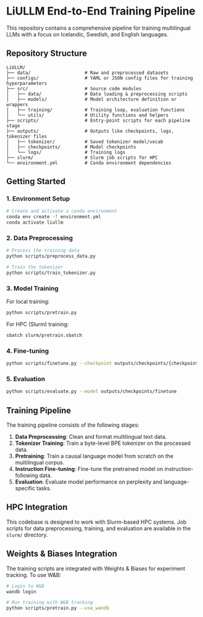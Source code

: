# LiULLM End-to-End Training Pipeline

This repository contains a comprehensive pipeline for training multilingual LLMs with a focus on Icelandic, Swedish, and English languages.

## Repository Structure

```
LiULLM/
├── data/                    # Raw and preprocessed datasets 
├── configs/                 # YAML or JSON config files for training hyperparameters 
├── src/                     # Source code modules
│   ├── data/                # Data loading & preprocessing scripts 
│   ├── models/              # Model architecture definition or wrappers 
│   ├── training/            # Training loop, evaluation functions
│   └── utils/               # Utility functions and helpers
├── scripts/                 # Entry-point scripts for each pipeline stage 
├── outputs/                 # Outputs like checkpoints, logs, tokenizer files 
│   ├── tokenizer/           # Saved tokenizer model/vocab 
│   ├── checkpoints/         # Model checkpoints 
│   └── logs/                # Training logs
├── slurm/                   # Slurm job scripts for HPC 
└── environment.yml          # Conda environment dependencies
```

## Getting Started

### 1. Environment Setup

```bash
# Create and activate a conda environment
conda env create -f environment.yml
conda activate liullm
```

### 2. Data Preprocessing

```bash
# Process the training data
python scripts/preprocess_data.py

# Train the tokenizer
python scripts/train_tokenizer.py
```

### 3. Model Training

For local training:
```bash
python scripts/pretrain.py
```

For HPC (Slurm) training:
```bash
sbatch slurm/pretrain.sbatch
```

### 4. Fine-tuning

```bash
python scripts/finetune.py --checkpoint outputs/checkpoints/{checkpoint_name}
```

### 5. Evaluation

```bash
python scripts/evaluate.py --model outputs/checkpoints/finetune
```

## Training Pipeline

The training pipeline consists of the following stages:

1. **Data Preprocessing**: Clean and format multilingual text data.
2. **Tokenizer Training**: Train a byte-level BPE tokenizer on the processed data.
3. **Pretraining**: Train a causal language model from scratch on the multilingual corpus.
4. **Instruction Fine-tuning**: Fine-tune the pretrained model on instruction-following data.
5. **Evaluation**: Evaluate model performance on perplexity and language-specific tasks.

## HPC Integration

This codebase is designed to work with Slurm-based HPC systems. Job scripts for data preprocessing, training, and evaluation are available in the `slurm/` directory.

## Weights & Biases Integration

The training scripts are integrated with Weights & Biases for experiment tracking. To use W&B:

```bash
# Login to W&B
wandb login

# Run training with W&B tracking
python scripts/pretrain.py --use_wandb
``` 